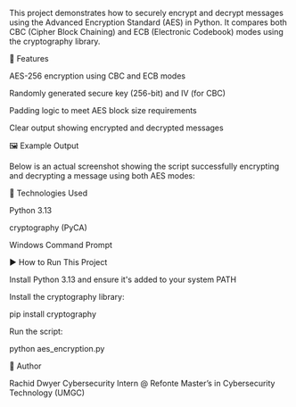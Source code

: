 This project demonstrates how to securely encrypt and decrypt messages using the Advanced Encryption Standard (AES) in Python. It compares both CBC (Cipher Block Chaining) and ECB (Electronic Codebook) modes using the cryptography library.

🔐 Features

AES-256 encryption using CBC and ECB modes

Randomly generated secure key (256-bit) and IV (for CBC)

Padding logic to meet AES block size requirements

Clear output showing encrypted and decrypted messages

🖼️ Example Output

Below is an actual screenshot showing the script successfully encrypting and decrypting a message using both AES modes:



🧪 Technologies Used

Python 3.13

cryptography (PyCA)

Windows Command Prompt

▶️ How to Run This Project

Install Python 3.13 and ensure it's added to your system PATH

Install the cryptography library:

pip install cryptography

Run the script:

python aes_encryption.py

👤 Author

Rachid Dwyer Cybersecurity Intern @ Refonte Master’s in Cybersecurity Technology (UMGC)


